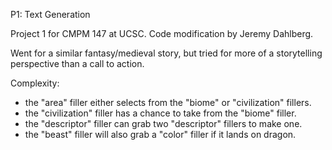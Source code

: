 P1: Text Generation

Project 1 for CMPM 147 at UCSC.  Code modification by Jeremy Dahlberg.

Went for a similar fantasy/medieval story, but tried for more of a storytelling perspective than a call to action.

Complexity:
 - the "area" filler either selects from the "biome" or "civilization" fillers.
 - the "civilization" filler has a chance to take from the "biome" filler.
 - the "descriptor" filler can grab two "descriptor" fillers to make one.
 - the "beast" filler will also grab a "color" filler if it lands on dragon.